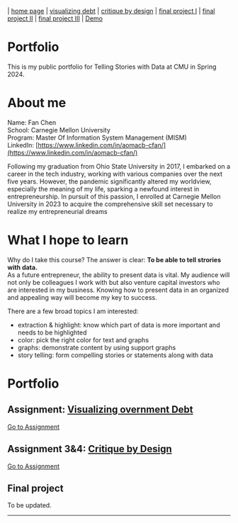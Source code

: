 | [home page](https://cmustudent.github.io/tswd-portfolio-templates/) | [visualizing debt](dataviz2.md) | [critique by design](critique-by-design) | [final project I](final-project-part-one) | [final project II](final-project-part-two) | [final project III](final-project-part-three) | [Demo](demo)

# Portfolio
This is my public portfolio for Telling Stories with Data at CMU in Spring 2024.

# About me
Name: Fan Chen  
School: Carnegie Mellon University  
Program: Master Of Information System Management (MISM)  
LinkedIn: [https://www.linkedin.com/in/aomacb-cfan/](https://www.linkedin.com/in/aomacb-cfan/)  

Following my graduation from Ohio State University in 2017, I embarked on a career in the tech industry, working with various companies over the next five years. However, the pandemic significantly altered my worldview, especially the meaning of my life, sparking a newfound interest in entrepreneurship. In pursuit of this passion, I enrolled at Carnegie Mellon University in 2023 to acquire the comprehensive skill set necessary to realize my entrepreneurial dreams

# What I hope to learn
Why do I take this course? The answer is clear: **To be able to tell strories with data.**  
As a future entrepreneur, the ability to present data is vital. My audience will not only be colleagues I work with but also venture capital investors who are interested in my business. Knowing how to present data in an organized and appealing way will become my key to success.   

There are a few broad topics I am interested:
- extraction & highlight: know which part of data is more important and needs to be highlighted
- color: pick the right color for text and graphs
- graphs: demonstrate content by using support graphs
- story telling: form compelling stories or statements along with data

# Portfolio

## Assignment: [Visualizing overnment Debt](visualizing-government-debt)
[Go to Assignment](dataviz2.md)
<!-- For this assignment, make sure you set up and link to a new page.  This page is linking to a new Markdown document called `visualizing-government-debt.md`.  For links to Markdown files in your repository, you can just include the name of the page without the `.md` extension. -->

## Assignment 3&4: [Critique by Design](critique-by-design)
[Go to Assignment](critique-by-design)
<!-- For this assignment, make sure you set up and link to a new page.  This page is linking to a new Markdown document called `critique-by-design.md`.   -->

## Final project
To be updated.
<!--
Here it might be helpful to include a high-level description of your final project. 
[Part I](final-project-part-one)
[Part II](final-project-part-two)
Part III(final-project-part-three)
-->

---

